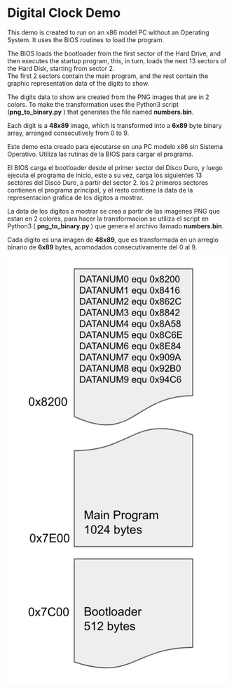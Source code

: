 # Digital Clock Demo
This demo is created to run on an x86 model PC without an Operating System. It uses the BIOS routines to load the program.   
   

The BIOS loads the bootloader from the first sector of the Hard Drive, and then executes the startup program, this, in turn, loads the next 13 sectors of the Hard Disk, starting from sector 2.    
The first 2 sectors contain the main program, and the rest contain the graphic representation data of the digits to show.   
   
The digits data to show are created from the PNG images that are in 2 colors. To make the transformation uses the Python3 script (**png_to_binary.py** ) that generates the file named **numbers.bin**.   
    
Each digit is a **48x89** image, which is transformed into a **6x89** byte binary array, arranged consecutively from 0 to 9.
   
   
Este demo esta creado para ejecutarse en una PC modelo x86 sin Sistema Operativo. Utiliza las rutinas de la BIOS para cargar el programa.   
   
El BIOS carga el bootloader desde el primer sector del Disco Duro, y luego ejecuta el programa de inicio, este a su vez, carga los siguientes 13 sectores 
del Disco Duro, a partir del sector 2. los 2 primeros sectores contienen el programa principal, y el resto contiene la data de 
la representacion grafica de los digitos a mostrar.
   
   
La data de los digitos a mostrar se crea a partir de las imagenes PNG que estan en 2 colores, para hacer la transformacion se utiliza el 
script en Python3 ( **png_to_binary.py** ) que genera el archivo llamado **numbers.bin**.   
   
Cada digito es una imagen de **48x89**, que es transformada en un arreglo binario de **6x89** bytes, acomodados consecutivamente del 0 al 9.  
   
![image](https://raw.githubusercontent.com/rsamanez/Bios_asm/main/digital_clock/images/memory.png)
   
   
